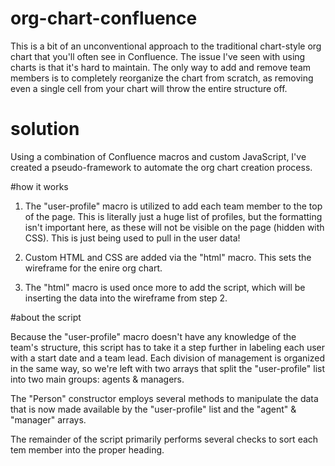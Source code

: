 # org-chart-confluence

This is a bit of an unconventional approach to the traditional chart-style org chart that you'll often see in Confluence. The issue I've seen with using charts is that it's hard to maintain. The only way to add and remove team members is to completely reorganize the chart from scratch, as removing even a single cell from your chart will throw the entire structure off. 

# solution

Using a combination of Confluence macros and custom JavaScript, I've created a pseudo-framework to automate the org chart creation process. 

#how it works

1. The "user-profile" macro is utilized to add each team member to the top of the page. This is literally just a huge list of profiles, but the formatting isn't important here, as these will not be visible on the page (hidden with CSS). This is just being used to pull in the user data!

2. Custom HTML and CSS are added via the "html" macro. This sets the wireframe for the enire org chart.

3. The "html" macro is used once more to add the script, which will be inserting the data into the wireframe from step 2.

#about the script

Because the "user-profile" macro doesn't have any knowledge of the team's structure, this script has to take it a step further in labeling each user with a start date and a team lead. Each division of management is organized in the same way, so we're left with two arrays that split the "user-profile" list into two main groups: agents & managers.

The "Person" constructor employs several methods to manipulate the data that is now made available by the "user-profile" list and the "agent" & "manager" arrays.

The remainder of the script primarily performs several checks to sort each tem member into the proper heading.

